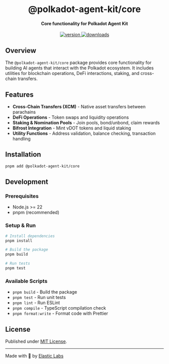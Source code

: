 <div align="center">
  <h1 align="center">@polkadot-agent-kit/core</h1>
  <h4 align="center">Core functionality for Polkadot Agent Kit</h4>
  <p align="center">
    <a href="https://npmjs.com/package/@polkadot-agent-kit/core">
      <img alt="version" src="https://img.shields.io/npm/v/@polkadot-agent-kit/core?style=flat-square" />
    </a>
    <a href="https://npmjs.com/package/@polkadot-agent-kit/core">
      <img alt="downloads" src="https://img.shields.io/npm/dm/@polkadot-agent-kit/core?style=flat-square" />
    </a>
  </p>
</div>

## Overview

The `@polkadot-agent-kit/core` package provides core functionality for building AI agents that interact with the Polkadot ecosystem. It includes utilities for blockchain operations, DeFi interactions, staking, and cross-chain transfers.

## Features

- **Cross-Chain Transfers (XCM)** - Native asset transfers between parachains
- **DeFi Operations** - Token swaps and liquidity operations  
- **Staking & Nomination Pools** - Join pools, bond/unbond, claim rewards
- **Bifrost Integration** - Mint vDOT tokens and liquid staking
- **Utility Functions** - Address validation, balance checking, transaction handling

## Installation

```bash
pnpm add @polkadot-agent-kit/core
```

## Development

### Prerequisites
- Node.js >= 22
- pnpm (recommended)

### Setup & Run

```bash
# Install dependencies
pnpm install

# Build the package
pnpm build

# Run tests
pnpm test

```

### Available Scripts

- `pnpm build` - Build the package
- `pnpm test` - Run unit tests
- `pnpm lint` - Run ESLint
- `pnpm compile` - TypeScript compilation check
- `pnpm format:write` - Format code with Prettier

## License

Published under [MIT License](https://github.com/elasticlabs-org/polkadot-agent-kit/blob/main/LICENSE).

---

Made with 💛 by [Elastic Labs](https://elasticlabs.org/)